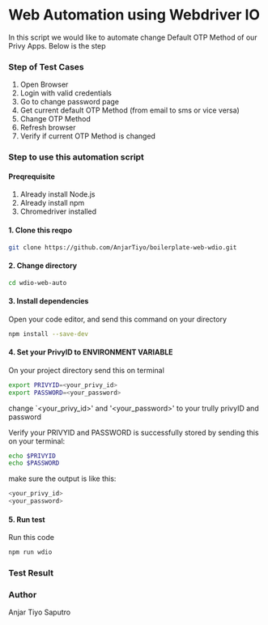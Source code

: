 # Web Automation using Webdriver IO

In this script we would like to automate change Default OTP Method of our Privy Apps. Below is the step

### Step of Test Cases
1. Open Browser
2. Login with valid credentials
3. Go to change password page
4. Get current default OTP Method (from email to sms or vice versa)
5. Change OTP Method
6. Refresh browser
7. Verify if current OTP Method is changed

### Step to use this automation script

#### Preqrequisite
1. Already install Node.js
2. Already install npm
3. Chromedriver installed

#### 1. Clone this reqpo

``` sh
git clone https://github.com/AnjarTiyo/boilerplate-web-wdio.git
```

#### 2. Change directory

``` sh
cd wdio-web-auto
```

#### 3. Install dependencies

Open your code editor, and send this command on your directory

``` sh
npm install --save-dev
```

#### 4. Set your PrivyID to ENVIRONMENT VARIABLE

On your project directory send this on terminal

``` sh
export PRIVYID=<your_privy_id>
export PASSWORD=<your_password>
```

change `<your_privy_id>' and '<your_password>' to your trully privyID and password

Verify your PRIVYID and PASSWORD is successfully stored by sending this on your terminal:

``` sh
echo $PRIVYID
echo $PASSWORD
```

make sure the output is like this:

``` sh
<your_privy_id>
<your_password>
```

#### 5. Run test

Run this code

``` sh
npm run wdio
```

### Test Result

### Author
Anjar Tiyo Saputro